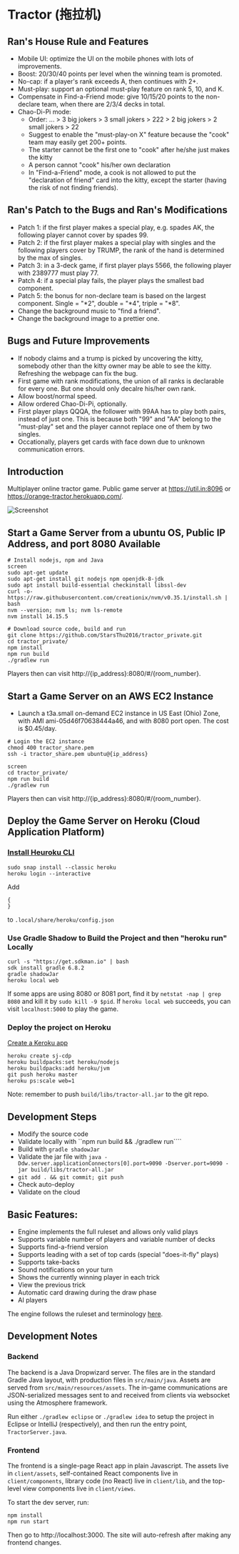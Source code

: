 # Tractor (拖拉机)

## Ran's House Rule and Features
* Mobile UI: optimize the UI on the mobile phones with lots of improvements.
* Boost: 20/30/40 points per level when the winning team is promoted.
* No-cap: if a player's rank exceeds A, then continues with 2+.
* Must-play: support an optional must-play feature on rank 5, 10, and K.
* Compensate in Find-a-Friend mode: give 10/15/20 points to the non-declare team, when there are 2/3/4 decks in total.
* Chao-Di-Pi mode:
  * Order: ... > 3 big jokers > 3 small jokers > 222 > 2 big jokers > 2 small jokers > 22
  * Suggest to enable the "must-play-on X" feature because the "cook" team may easily get 200+ points.
  * The starter cannot be the first one to "cook" after he/she just makes the kitty
  * A person cannot "cook" his/her own declaration
  * In "Find-a-Friend" mode, a cook is not allowed to put the "declaration of friend" card into the kitty, except the starter (having the risk of not finding friends).

## Ran's Patch to the Bugs and Ran's Modifications
* Patch 1: if the first player makes a special play, e.g. spades AK, the following player cannot cover by spades 99.
* Patch 2: if the first player makes a special play with singles and the following players cover by TRUMP, the rank of the hand is determined by the max of singles.
* Patch 3: in a 3-deck game, if first player plays 5566, the following player with 2389777 must play 77.
* Patch 4: if a special play fails, the player plays the smallest bad component.
* Patch 5: the bonus for non-declare team is based on the largest component. Single = "*2", double = "*4", triple = "*8". 
* Change the background music to "find a friend".
* Change the background image to a prettier one.

## Bugs and Future Improvements
* If nobody claims and a trump is picked by uncovering the kitty, somebody other than the kitty owner may be able to see the kitty. Refreshing the webpage can fix the bug. 
* First game with rank modifications, the union of all ranks is declarable for every one. But one should only decalre his/her own rank.
* Allow boost/normal speed.
* Allow ordered Chao-Di-Pi, optionally.
* First player plays QQQA, the follower with 99AA has to play both pairs, instead of just one. This is because both "99" and "AA" belong to the "must-play" set and the player cannot replace one of them by two singles.
* Occationally, players get cards with face down due to unknown communication errors.

## Introduction
Multiplayer online tractor game. Public game server at https://util.in:8096 or https://orange-tractor.herokuapp.com/.

![Screenshot](screenshot.png)

## Start a Game Server from a ubuntu OS, Public IP Address, and port 8080 Available
```
# Install nodejs, npm and Java
screen
sudo apt-get update
sudo apt-get install git nodejs npm openjdk-8-jdk
sudo apt install build-essential checkinstall libssl-dev
curl -o- https://raw.githubusercontent.com/creationix/nvm/v0.35.1/install.sh | bash
nvm --version; nvm ls; nvm ls-remote
nvm install 14.15.5

# Download source code, build and run
git clone https://github.com/StarsThu2016/tractor_private.git
cd tractor_private/
npm install
npm run build
./gradlew run
```

Players then can visit http://{ip_address}:8080/#/{room_number}.

## Start a Game Server on an AWS EC2 Instance
* Launch a t3a.small on-demand EC2 instance in US East (Ohio) Zone, with AMI ami-05d46f70638444a46, and with 8080 port open. The cost is $0.45/day.

```
# Login the EC2 instance
chmod 400 tractor_share.pem
ssh -i tractor_share.pem ubuntu@{ip_address}

screen
cd tractor_private/
npm run build
./gradlew run
```

Players then can visit http://{ip_address}:8080/#/{room_number}.

## Deploy the Game Server on Heroku (Cloud Application Platform)
### [Install Heuroku CLI](https://phasertutorials.com/hosting-your-multiplayer-phaser-game-on-heroku/)
```
sudo snap install --classic heroku
heroku login --interactive
```

Add
```
{
}
```
to ```.local/share/heroku/config.json```

### Use Gradle Shadow to Build the Project and then "heroku run" Locally
```
curl -s "https://get.sdkman.io" | bash
sdk install gradle 6.8.2
gradle shadowJar
heroku local web
```

If some apps are using 8080 or 8081 port, find it by ```netstat -nap | grep 8080``` and kill it by ```sudo kill -9 $pid```.
If ```heroku local web``` succeeds, you can visit ```localhost:5000``` to play the game.

### Deploy the project on Heroku
[Create a Keroku app](https://devcenter.heroku.com/articles/creating-apps)
```
heroku create sj-cdp
heroku buildpacks:set heroku/nodejs
heroku buildpacks:add heroku/jvm
git push heroku master
heroku ps:scale web=1
```
Note: remember to push ```build/libs/tractor-all.jar``` to the git repo.

## Development Steps
* Modify the source code
* Validate locally with ``npm run build && ./gradlew run````
* Build with ```gradle shadowJar```
* Validate the jar file with ```java -Ddw.server.applicationConnectors[0].port=9090 -Dserver.port=9090 -jar build/libs/tractor-all.jar```
* ```git add . && git commit; git push```
* Check auto-deploy
* Validate on the cloud

## Basic Features:

- Engine implements the full ruleset and allows only valid plays
- Supports variable number of players and variable number of decks
- Supports find-a-friend version
- Supports leading with a set of top cards (special "does-it-fly" plays)
- Supports take-backs
- Sound notifications on your turn
- Shows the currently winning player in each trick
- View the previous trick
- Automatic card drawing during the draw phase
- AI players

The engine follows the ruleset and terminology [here](https://www.pagat.com/kt5/tractor.html).

## Development Notes

### Backend

The backend is a Java Dropwizard server. The files are in the standard Gradle Java layout, with production files in `src/main/java`. Assets are served from `src/main/resources/assets`. The in-game communications are JSON-serialized messages sent to and received from clients via websocket using the Atmosphere framework.

Run either `./gradlew eclipse` or `./gradlew idea` to setup the project in Eclipse or IntelliJ (respectively), and then run the entry point, `TractorServer.java`.

### Frontend

The frontend is a single-page React app in plain Javascript. The assets live in `client/assets`, self-contained React components live in `client/components`, library code (no React) live in `client/lib`, and the top-level view components live in `client/views`.

To start the dev server, run:

    npm install
    npm run start

Then go to http://localhost:3000. The site will auto-refresh after making any frontend changes.

